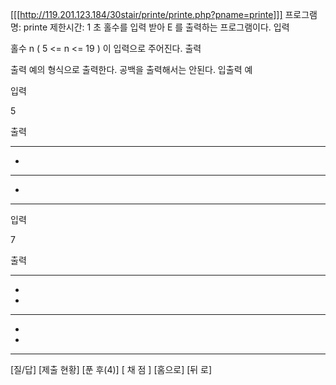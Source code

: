 [[[http://119.201.123.184/30stair/printe/printe.php?pname=printe]]]
프로그램 명: printe
제한시간: 1 초
홀수를 입력 받아 E 를 출력하는 프로그램이다.
입력

홀수 n ( 5 <= n <= 19 ) 이 입력으로 주어진다.
출력

출력 예의 형식으로 출력한다. 공백을 출력해서는 안된다.
입출력 예

입력

5

출력

*****
*
*****
*
*****

입력

7

출력

*******
*
*
*******
*
*
*******
[질/답] [제출 현황] [푼 후(4)]
[ 채 점 ] [홈으로]  [뒤 로]